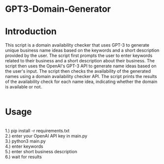 # GPT3-Domain-Generator

<h1>Introduction</h1>
This script is a domain availability checker that uses GPT-3 to generate unique business name ideas based on the keywords and a short description provided by the user. The script first prompts the user to enter keywords related to their business and a short description about their business. The script then uses the OpenAI's GPT-3 API to generate name ideas based on the user's input. The script then checks the availability of the generated names using a domain availability checker API. The script prints the results of the availability check for each name idea, indicating whether the domain is available or not. 
<br><br>
<h1>Usage</h1><br>
1.) pip install -r requirements.txt<br>
2.) enter your OpenAI API key in main.py<br>
3.) python3 main.py<br>
4.) enter keywords<br>
5.) enter short business description<br>
6.) wait for results<br>
